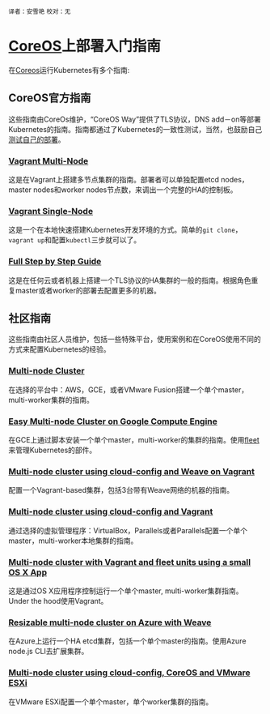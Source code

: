 
`译者：安雪艳` `校对：无`

# **[CoreOS](https://coreos.com)上部署入门指南**

在[Coreos](https://coreos.com/kubernetes/docs/latest/)运行Kubernetes有多个指南:

## **CoreOS官方指南**

这些指南由CoreOs维护，“CoreOS Way”提供了TLS协议，DNS add－on等部署Kubernetes的指南。指南都通过了Kubernetes的一致性测试，当然，也鼓励自己[测试自己的部署](https://coreos.com/kubernetes/docs/latest/conformance-tests.html)。

### [Vagrant Multi-Node](https://coreos.com/kubernetes/docs/latest/kubernetes-on-vagrant.html)

这是在Vagrant上搭建多节点集群的指南。部署者可以单独配置etcd nodes，master nodes和worker nodes节点数，来调出一个完整的HA的控制板。

### [Vagrant Single-Node](https://coreos.com/kubernetes/docs/latest/kubernetes-on-vagrant-single.html)

这是一个在本地快速搭建Kubernetes开发环境的方式。简单的```git clone```，```vagrant up```和配置```kubectl```三步就可以了。



### [Full Step by Step Guide](https://coreos.com/kubernetes/docs/latest/getting-started.html)

这是在任何云或者机器上搭建一个TLS协议的HA集群的一般的指南。根据角色重复master或者worker的部署去配置更多的机器。



## **社区指南** 

这些指南由社区人员维护，包括一些特殊平台，使用案例和在CoreOS使用不同的方式来配置Kubernetes的经验。

### [Multi-node Cluster](coreos/coreos_multinode_cluster.html)

在选择的平台中：AWS，GCE，或者VMware Fusion搭建一个单个master，multi-worker集群的指南。

### [Easy Multi-node Cluster on Google Compute Engine](https://github.com/rimusz/coreos-multi-node-k8s-gce/blob/master/README.md)

在GCE上通过脚本安装一个单个master，multi-worker的集群的指南。使用[fleet](https://github.com/coreos/fleet)来管理Kubernetes的部件。 

### [Multi-node cluster using cloud-config and Weave on Vagrant](https://github.com/errordeveloper/weave-demos/blob/master/poseidon/README.md)

配置一个Vagrant-based集群，包括3台带有Weave网络的机器的指南。

### [Multi-node cluster using cloud-config and Vagrant](https://github.com/pires/kubernetes-vagrant-coreos-cluster/blob/master/README.md)

通过选择的虚拟管理程序：VirtualBox，Parallels或者Parallels配置一个单个master，multi-worker本地集群的指南。

### [Multi-node cluster with Vagrant and fleet units using a small OS X App](https://github.com/rimusz/coreos-osx-gui-kubernetes-cluster/blob/master/README.md)

这是通过OS X应用程序控制运行一个单个master, multi-worker集群指南。Under the hood使用Vagrant。

### [Resizable multi-node cluster on Azure with Weave](coreos/azure/README.html)

在Azure上运行一个HA etcd集群，包括一个单个master的指南。使用Azure node.js CLI去扩展集群。


### [Multi-node cluster using cloud-config, CoreOS and VMware ESXi](https://github.com/xavierbaude/VMware-coreos-multi-nodes-Kubernetes)

在VMware ESXi配置一个单个master，单个worker集群的指南。